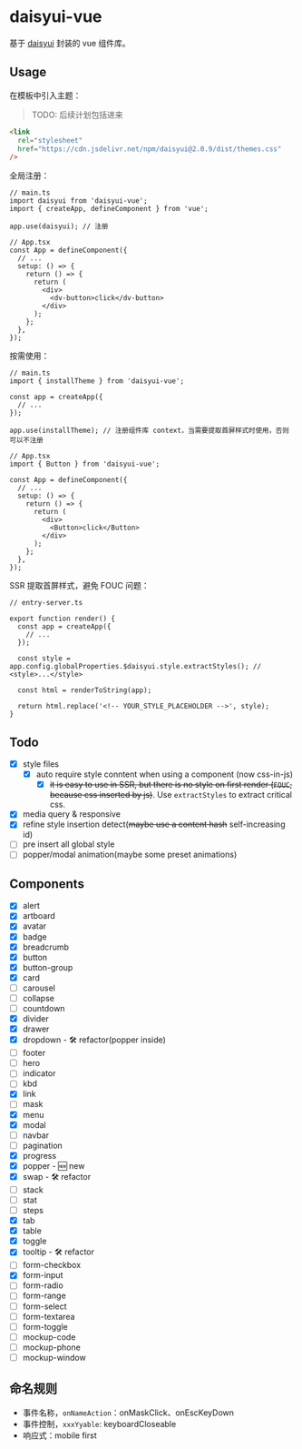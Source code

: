 # daisyui-vue

基于 [daisyui](https://github.com/saadeghi/daisyui) 封装的 vue 组件库。

## Usage

在模板中引入主题：

> TODO: 后续计划包括进来

```html
<link
  rel="stylesheet"
  href="https://cdn.jsdelivr.net/npm/daisyui@2.0.9/dist/themes.css"
/>
```

全局注册：

```tsx
// main.ts
import daisyui from 'daisyui-vue';
import { createApp, defineComponent } from 'vue';

app.use(daisyui); // 注册

// App.tsx
const App = defineComponent({
  // ...
  setup: () => {
    return () => {
      return (
        <div>
          <dv-button>click</dv-button>
        </div>
      );
    };
  },
});
```

按需使用：

```tsx
// main.ts
import { installTheme } from 'daisyui-vue';

const app = createApp({
  // ...
});

app.use(installTheme); // 注册组件库 context，当需要提取首屏样式时使用，否则可以不注册

// App.tsx
import { Button } from 'daisyui-vue';

const App = defineComponent({
  // ...
  setup: () => {
    return () => {
      return (
        <div>
          <Button>click</Button>
        </div>
      );
    };
  },
});
```

SSR 提取首屏样式，避免 FOUC 问题：

```tsx
// entry-server.ts

export function render() {
  const app = createApp({
    // ...
  });

  const style = app.config.globalProperties.$daisyui.style.extractStyles(); // <style>...</style>

  const html = renderToString(app);

  return html.replace('<!-- YOUR_STYLE_PLACEHOLDER -->', style);
}
```

## Todo

- [x] style files
  - [x] auto require style conntent when using a component (now css-in-js)
    - [x] ~~it is easy to use in SSR, but there is no style on first render (`FOUC`, because css inserted by js)~~. Use `extractStyles` to extract critical css.
- [x] media query & responsive
- [x] refine style insertion detect(~~maybe use a content hash~~ self-increasing id)
- [ ] pre insert all global style
- [ ] popper/modal animation(maybe some preset animations)

## Components

- [x] alert
- [x] artboard
- [x] avatar
- [x] badge
- [x] breadcrumb
- [x] button
- [x] button-group
- [x] card
- [ ] carousel
- [ ] collapse
- [ ] countdown
- [x] divider
- [x] drawer
- [x] dropdown - 🛠 refactor(popper inside)
- [ ] footer
- [ ] hero
- [ ] indicator
- [ ] kbd
- [x] link
- [ ] mask
- [x] menu
- [x] modal
- [ ] navbar
- [ ] pagination
- [x] progress
- [x] popper - 🆕 new
- [x] swap - 🛠 refactor
- [ ] stack
- [ ] stat
- [ ] steps
- [x] tab
- [x] table
- [x] toggle
- [x] tooltip - 🛠 refactor
- [ ] form-checkbox
- [x] form-input
- [ ] form-radio
- [ ] form-range
- [ ] form-select
- [ ] form-textarea
- [ ] form-toggle
- [ ] mockup-code
- [ ] mockup-phone
- [ ] mockup-window

## 命名规则

- 事件名称，`onNameAction`：onMaskClick、onEscKeyDown
- 事件控制，`xxxYyable`: keyboardCloseable
- 响应式：mobile first
